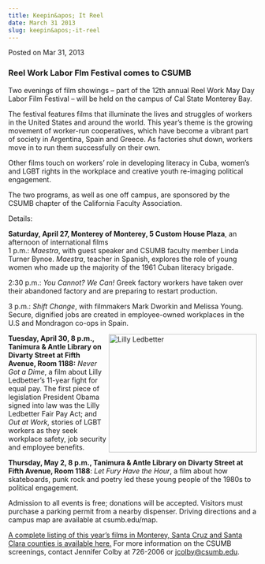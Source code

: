 ```yaml
---
title: Keepin&apos; It Reel
date: March 31 2013
slug: keepin&apos;-it-reel
---
```





<span class="date">Posted on Mar 31, 2013    </span>
<h3>Reel Work Labor Flm Festival comes to CSUMB</h3>
<p>Two evenings of film showings &#x2013; part of the 12th annual Reel
Work May Day Labor Film Festival &#x2013; will be held on the campus of
Cal State Monterey Bay.</p>
<p>The festival features films that illuminate the lives and
struggles of workers in the United States and around the world.
This year&#x2019;s theme is the growing movement of worker-run
cooperatives, which have become a vibrant part of society in
Argentina, Spain and Greece. As factories shut down, workers move
in to run them successfully on their own.</p>
<p>Other films touch on workers&#x2019; role in developing literacy in
Cuba, women&#x2019;s and LGBT rights in the workplace and creative youth
re-imaging political engagement.</p>
<p>The two programs, as well as one off campus, are sponsored by
the CSUMB chapter of the California Faculty Association.</p>
<p>Details:</p>
<p><strong>Saturday, April 27, Monterey of Monterey, 5 Custom House
Plaza</strong>, an afternoon of international films<br>
1 p.m.: <em>Maestra</em>, with guest speaker and CSUMB faculty
member Linda Turner Bynoe. <em>Maestra</em>, teacher in Spanish,
explores the role of young women who made up the majority of the
1961 Cuban literacy brigade.</br></p>
<p>2:30 p.m.: <em>You Cannot? We Can!</em> Greek factory workers
have taken over their abandoned factory and are preparing to
restart production.</p>
<p>3 p.m.: <em>Shift Change</em>, with filmmakers Mark Dworkin and
Melissa Young. Secure, dignified jobs are created in employee-owned
workplaces in the U.S and Mondragon co-ops in Spain.</p>
<p><img alt="Lilly Ledbetter" src="http://news.csumb.edu/sites/default/files/65/attachments/news/images/ledbetter.jpg" style="float:right; width:300px; height:240px"><strong>Tuesday,
April 30, 8 p.m., Tanimura &amp; Antle Library on Divarty Street at
Fifth Avenue, Room 1188:</strong> <em>Never Got a Dime</em>, a film
about Lilly Ledbetter&#x2019;s 11-year fight for equal pay. The first
piece of legislation President Obama signed into law was the Lilly
Ledbetter Fair Pay Act; and <em>Out at Work</em>, stories of LGBT
workers as they seek workplace safety, job security and employee
benefits.</img></p>
<p><strong>Thursday, May 2, 8 p.m., Tanimura &amp; Antle Library on
Divarty Street at Fifth Avenue, Room 1188</strong>: <em>Let Fury
Have the Hour</em>, a film about how skateboards, punk rock and
poetry led these young people of the 1980s to political
engagement.</p>
<p>Admission to all events is free; donations will be accepted.
Visitors must purchase a parking permit from a nearby dispenser.
Driving directions and a campus map are available at
csumb.edu/map.</p>
<p><a href="http://www.reelwork.org" rel="nofollow">A complete
listing of this year&#x2019;s films in Monterey, Santa Cruz and Santa
Clara counties is available here.</a>&#xA0;For more information on
the CSUMB screenings, contact Jennifer Colby at 726-2006 or
<a href="mailto:jcolby@csumb.edu">jcolby@csumb.edu</a>.<br>
&#xA0;</br></p>





